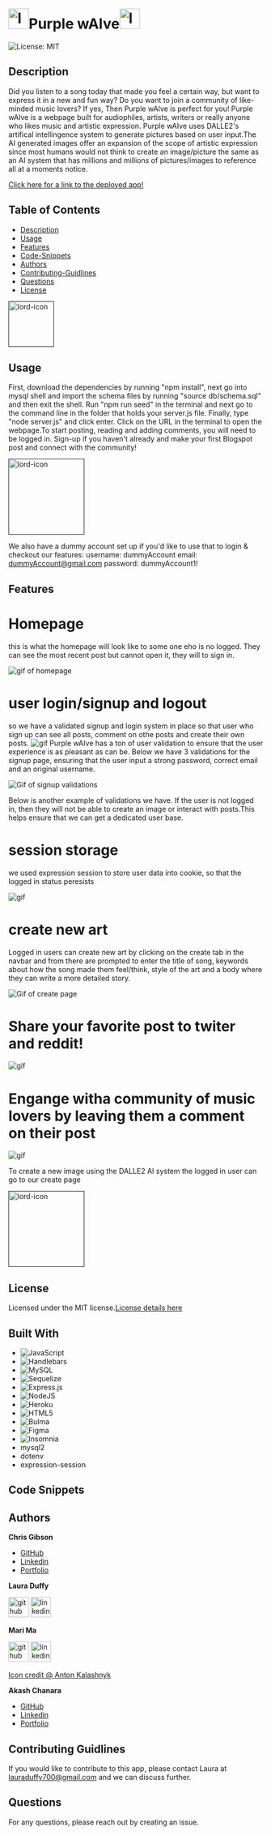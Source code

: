 # [<img src="./public/assets/333-loader-4-3.gif" alt='lord-icon' height='40'>](https://lordicon.com/)Purple wAIve[<img src="./public/assets/333-loader-4-8.gif" alt='lord-icon' height='40'>](https://lordicon.com/)

![License: MIT](https://img.shields.io/badge/License-MIT-yellow.svg)

## Description

Did you listen to a song today that made you feel a certain way, but want to express it in a new and fun way? Do you want to join a community of like-minded music lovers? If yes, Then Purple wAIve is perfect for you! Purple wAIve is a webpage built for audiophiles, artists, writers or really anyone who likes music and artistic expression. Purple wAIve uses DALLE2's artifical intellingence system to generate pictures based on user input.The AI generated images offer an expansion of the scope of artistic expression since most humans would not think to create an image/picture the same as an AI system that has millions and millions of pictures/images to reference all at a moments notice.

[Click here for a link to the deployed app!](https://purple-waive.herokuapp.com)

## Table of Contents

- [Description](#Description)
- [Usage](#Usage)
- [Features](#Features)
- [Code-Snippets](#Code-Snippets)
- [Authors](#Authors)
- [Contributing-Guidlines](#Contributing-Guidlines)
- [Questions](#Questions)
- [License](#License)


 [<img src="./public/assets/188-microphone-recording-lineal.gif" alt='lord-icon' height='90' width='90'>]()

## Usage

First, download the dependencies by running "npm install", next go into mysql shell and import the schema files by running "source db/schema.sql" and then exit the shell. Run "npm run seed" in the terminal and next go to the command line in the folder that holds your server.js file. Finally, type "node server.js" and click enter. Click on the URL in the terminal to open the webpage.To start posting, reading and adding comments, you will need to be logged in. Sign-up if you haven't already and make your first Blogspot post and connect with the community!

[<img src="./public/assets/1062-disco-ball-flat.gif" alt='lord-icon' height='150' width='150' >]()

We also have a dummy account set up if you'd like to use that to login & checkout our features: 
username: dummyAccount
email: dummyAccount@gmail.com
password: dummyAccount1!


## Features

# Homepage

this is what the homepage will look like to some one eho is no logged. They can see the most recent post but cannot open it, they will to sign in.

![gif of homepage](public/assets/GIFs/introduction.gif)

# user login/signup and logout

so we have a validated signup and login system in place so that user who sign up can see all posts, comment on othe posts and create their own posts.
![gif](public/assets/GIFs/signing-up.gif)
Purple wAIve has a ton of user validation to ensure that the user experience is as pleasant as can be. Below we have 3 validations for the signup page, ensuring that the user input a strong password, correct email and an original username.

![Gif of signup validations](public/assets/GIFs/user-validation.gif)

Below is another example of validations we have. If the user is not logged in, then they will not be able to create an image or interact with posts.This helps ensure that we can get a dedicated user base.

# session storage

we used expression session to store user data into cookie, so that the logged in status peresists

![gif](public/assets/GIFs/session-storage.gif)

# create new art

Logged in users can create new art by clicking on the create tab in the navbar and from there are prompted to enter the title of song, keywords about how the song made them feel/think, style of the art and a body where they can write a more detailed story.

![Gif of create page](/public/assets/gif%20of%20create%20page.gif)

# Share your favorite post to twiter and reddit!

![gif](public/assets/GIFs/socials.gif)

# Engange witha community of music lovers by leaving them a comment on their post

![gif](public/assets/GIFs/engage-comment.gif)

To create a new image using the DALLE2 AI system the logged in user can go to our create page


[<img src="./public/assets/1062-disco-ball-flat.gif" alt='lord-icon' height='150' width='150' >]()


## License

Licensed under the MIT license.[License details here](https://opensource.org/licenses/MIT)

## Built With

- ![JavaScript](https://img.shields.io/badge/javascript-%23323330.svg?style=for-the-badge&logo=javascript&logoColor=%23F7DF1E)
- ![Handlebars](https://img.shields.io/badge/Handlebars.js-f0772b?style=for-the-badge&logo=handlebarsdotjs&logoColor=black)
- ![MySQL](https://img.shields.io/badge/mysql-%2300f.svg?style=for-the-badge&logo=mysql&logoColor=white)
- ![Sequelize](https://img.shields.io/badge/Sequelize-52B0E7?style=for-the-badge&logo=Sequelize&logoColor=white)
- ![Express.js](https://img.shields.io/badge/express.js-%23404d59.svg?style=for-the-badge&logo=express&logoColor=%2361DAFB)
- ![NodeJS](https://img.shields.io/badge/node.js-6DA55F?style=for-the-badge&logo=node.js&logoColor=white)
- ![Heroku](https://img.shields.io/badge/heroku-%23430098.svg?style=for-the-badge&logo=heroku&logoColor=white)
- ![HTML5](https://img.shields.io/badge/html5-%23E34F26.svg?style=for-the-badge&logo=html5&logoColor=white)
- ![Bulma](https://img.shields.io/badge/bulma-00D0B1?style=for-the-badge&logo=bulma&logoColor=white)
- ![Figma](https://img.shields.io/badge/figma-%23F24E1E.svg?style=for-the-badge&logo=figma&logoColor=white)
- ![Insomnia](https://img.shields.io/badge/Insomnia-black?style=for-the-badge&logo=insomnia&logoColor=5849BE)
- mysql2
- dotenv
- expression-session

## Code Snippets 

## Authors

**Chris Gibson**

- [GitHub](https://github.com/chrischarlesgibson)
- [Linkedin](https://www.linkedin.com/in/chris-gibson-415909250/)
- [Portfolio](https://chrischarlesgibson.github.io/Chris-Gibson-project-portfolio/)

**Laura Duffy**

[<img src="https://cdn.icon-icons.com/icons2/2415/PNG/512/github_original_wordmark_logo_icon_146506.png" alt='github' height='40'>](https://github.com/duffylaura)
[<img src="https://cdn.icon-icons.com/icons2/693/PNG/512/LinkedIn_Rounded_Solid_icon-icons.com_61559.png" alt="linkedin" height='40'>](https://www.linkedin.com/in/laura-duffy-a14061251/)

**Mari Ma**

[<img src="https://cdn.icon-icons.com/icons2/2351/PNG/512/logo_github_icon_143196.png" alt='github' height='40'>](https://github.com/DraconMarius)
[<img src="https://cdn.icon-icons.com/icons2/2351/PNG/512/logo_linkedin_icon_143191.png" alt='linkedin' height='40'>](https://www.linkedin.com/in/mari-ma-70771585/)

[Icon credit @ Anton Kalashnyk](https://icon-icons.com/users/14quJ7FM9cYdQZHidnZoM/icon-sets/)

**Akash Chanara**

- [GitHub](https://github.com/akash2040)
- [Linkedin](https://www.linkedin.com/in/akash-chanara-087b531ab)
- [Portfolio](https://akash2040.github.io/portfolio-akash/)

## Contributing Guidlines

If you would like to contribute to this app, please contact Laura at lauraduffy700@gmail.com and we can discuss further.

## Questions

For any questions, please reach out by creating an issue.
